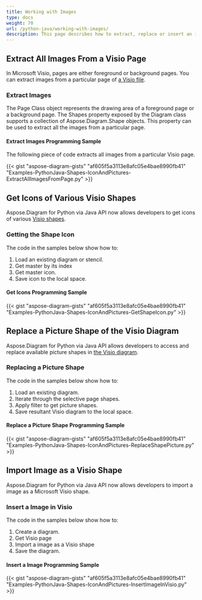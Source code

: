 ```yaml
---
title: Working with Images
type: docs
weight: 70
url: /python-java/working-with-images/
description: This page describes how to extract, replace or insert an image from a page of the Visio drawing with Aspose.Diagram library.
---
```


## **Extract All Images From a Visio Page**
In Microsoft Visio, pages are either foreground or background pages. You can extract images from a particular page of [a Visio file](ExtractAllImagesFromPage.vsd).
### **Extract Images**
The Page Class object represents the drawing area of a foreground page or a background page. The Shapes property exposed by the Diagram class supports a collection of Aspose.Diagram.Shape objects. This property can be used to extract all the images from a particular page.
#### **Extract Images Programming Sample**
The following piece of code extracts all images from a particular Visio page.

{{< gist "aspose-diagram-gists" "af605f5a3113e8afc05e4bae8990fb41" "Examples-PythonJava-Shapes-IconAndPictures-ExtractAllImagesFromPage.py" >}}
## **Get Icons of Various Visio Shapes**
Aspose.Diagram for Python via Java API now allows developers to get icons of various [Visio shapes](Timeline.vss). 
### **Getting the Shape Icon**
The code in the samples below show how to:

1. Load an existing diagram or stencil.
1. Get master by its index
1. Get master icon. 
1. Save icon to the local space.
#### **Get Icons Programming Sample**
{{< gist "aspose-diagram-gists" "af605f5a3113e8afc05e4bae8990fb41" "Examples-PythonJava-Shapes-IconAndPictures-GetShapeIcon.py" >}}
## **Replace a Picture Shape of the Visio Diagram**
Aspose.Diagram for Python via Java API allows developers to access and replace available picture shapes in [the Visio diagram](ExtractAllImagesFromPage.vsd).
### **Replacing a Picture Shape**
The code in the samples below show how to:

1. Load an existing diagram.
1. Iterate through the selective page shapes.
1. Apply filter to get picture shapes.
1. Save resultant Visio diagram to the local space.
#### **Replace a Picture Shape Programming Sample**
{{< gist "aspose-diagram-gists" "af605f5a3113e8afc05e4bae8990fb41" "Examples-PythonJava-Shapes-IconAndPictures-ReplaceShapePicture.py" >}}
## **Import Image as a Visio Shape**
Aspose.Diagram for Python via Java API now allows developers to import a image as a Microsoft Visio shape.
### **Insert a Image in Visio**
The code in the samples below show how to:

1. Create a diagram.
1. Get Visio page
1. Import a image as a Visio shape
1. Save the diagram.
#### **Insert a Image Programming Sample**
{{< gist "aspose-diagram-gists" "af605f5a3113e8afc05e4bae8990fb41" "Examples-PythonJava-Shapes-IconAndPictures-InsertImageInVisio.py" >}}

